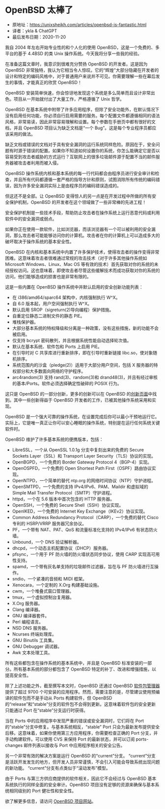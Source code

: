 # OpenBSD 太棒了

- 原地址：<https://unixsheikh.com/articles/openbsd-is-fantastic.html>
- 译者：ykla & ChatGPT
- 最后发布日期：2020-11-20

我自 2004 年左右开始专业性的和个人化的使用 OpenBSD，这是一个免费的、多平台的基于 4.4BSD 的类 Unix 操作系统。今天我将分享一些我的经验。

在准备这篇文章时，我意识到很难充分赞扬 OpenBSD 的开发者。这是因为 OpenBSD 非常独特，我认为它相当令人惊叹。它的“辉煌”大部分隐藏在开发者的设计和特定的编码风格中，对于普通用户来说并不可见。你需要理解一些在幕后发生的事情，才能真正的欣赏 OpenBSD！

OpenBSD 安装简单快速，你会惊讶地发现这个系统是多么简单而且设计非常出色。项目从一开始就付出了大量工作，严格遵循了 Unix 哲学。

OpenBSD 在基本系统中附带了许多应用程序，但除了安全功能外，在默认情况下没有启用任何功能，你必须自行启用需要的服务。每个配置文件都遵循相同的语法风格，非常易读，因此非常容易理解和设置。每个参数在手册页中都有很好的文档，并且 OpenBSD 项目认为缺乏文档是“一个 Bug”。这是每个专业程序员都应该采用的做法。

缺乏文档或错误的文档对于具有安全漏洞的运行系统同样危险。原因在于，安全问题有时源于错误的配置。如果你不知道如何设置你的系统，你怎么能确定它是否以容易受到攻击者威胁的方式运行？互联网上的很多垃圾邮件源于配置不当的邮件服务器被攻击者利用而被入侵。

OpenBSD 操作系统内核和基本系统的每一行代码都会由程序员进行安全审计和检查，并且所有代码都遵循一套严格的指导方针和原则，试图消除所有传统的编码错误，因为许多安全漏洞实际上是由程序员的编码错误造成的。

但这还不是全部。让 OpenBSD 变得惊人的另一点是在开发过程中所做的所有安全保护机制，OpenBSD 的开发者在这个领域做了一些非常棒的先进工程！

安全保护机制是一些技术手段，帮助防止攻击者在操作系统上运行恶意代码或利用软件中的安全漏洞或弱点。

如果你正在使用一款软件，比如浏览器，而该浏览器有一个可以被利用的安全漏洞，那么攻击者可能能够访问你的计算机。攻击者在你的计算机上可以造成多大的破坏取决于操作系统的基本安全性。

OpenBSD 在内核和基本系统中内置了许多保护技术，使得攻击者的操作变得非常困难。这意味着攻击者很难通过常规的攻击技术（对于许多其他操作系统如 Microsoft Windows、Linux、Mac OS 等有效的技术）首先获取对你的系统的未经授权访问。这也意味着，即使攻击者尽管这些缓解技术而成功获取对你的系统的访问，他们能够造成的损害也是非常有限的。

这是一些内置在 OpenBSD 操作系统中并默认启用的安全创新功能列表：

- 在 i386/amd64/sparc64 架构中，内核强制执行 W^X。
- 自 6.0 版本起，用户空间强制执行 W^X。
- 默认启用 SROP（sigreturn(2)导向编程）保护措施。
- 自重定位静态二进制文件的静态 PIE。
- 堆栈保护器。
- 大部分基本系统的特权降级和分离是一种政策，没有这些措施，新的功能不会被启用。
- 仅支持 bcrypt 密码散列，并且根据系统性能自动选择轮次值。
- 默认在基本系统、软件包和 Ports 上启用 PIE。
- 在引导时对 C 共享库进行重新排序，即在引导时重新链接 libc.so，使对象随机排序。
- 系统范围内的沙盒（pledge(2)）适用于大部分用户空间，包括 X 服务器的特权部分和大多数面向网络的守护程序。
- arc4random(3) 支持 rand(3)、random(3)和 drand48(3)，并且有经过审核的基本/Ports。软件必须选择确定性破碎的 POSIX 行为。

这只是 OpenBSD 的一部分创新，更多的创新可以在 OpenBSD 的[创新页面](https://www.openbsd.org/innovations.html)中找到。其中一些创新得益于 OpenBSD 开发者的工作，已被其他操作系统采用和实现。

OpenBSD 是一个强大可靠的操作系统，在设置完成后你可以最小干预地运行它。实际上，它是唯一真正让你可以安心睡眠的操作系统，特别是在运行任何系统关键软件时。

OpenBSD 维护了许多基本系统的便携版本，包括：

- LibreSSL，一个从 OpenSSL 1.0.1g 分支中复刻出来的免费的 Secure Sockets Layer（SSL）和 Transport Layer Security（TLS）协议的实现。
- OpenBGPD，一个免费的 Border Gateway Protocol 4（BGP-4）实现。
- OpenOSPFD，一个免费的 Open Shortest Path First（OSPF）路由协议实现。
- OpenNTPD，一个简单的替代 ntp.org 的网络时间协议（NTP）守护进程。
- OpenSMTPD，一个免费的支持 IPv4/IPv6、PAM、Maildir 和虚拟域的 Simple Mail Transfer Protocol（SMTP）守护进程。
- httpd，一个在 5.6 版本中首次包含的 HTTP 服务器。
- OpenSSH，一个免费的 Secure Shell（SSH）协议实现。
- OpenIKED，一个免费的 Internet Key Exchange（IKEv2）协议实现。
- Common Address Redundancy Protocol（CARP），一个免费的替代 Cisco 专利的 HSRP/VRRP 服务器冗余协议。
- PF，一个带有 NAT、PAT、QoS 和流量标准化支持的 IPv4/IPv6 有状态防火墙。
- Unbound，一个 DNS 验证解析器。
- dhcpd，一个动态主机配置协议（DHCP）服务器。
- pfsync，一个用于 PF 防火墙的防火墙状态同步协议，使用 CARP 实现高可用性支持。
- spamd，一个带有灰名单支持的垃圾邮件过滤器，旨在与 PF 防火墙进行互操作。
- sndio，一个紧凑的音频和 MIDI 框架。
- Xenocara，一个定制的 X.Org 构建基础设施。
- cwm，一个堆叠式窗口管理器。
- tmux，一个虚拟控制台复用器。
- X.Org 服务器。
- Clang 编译器。
- GNU 编译器套件。
- Perl 编程语言。
- NSD DNS 服务器。
- Ncurses 终端处理库。
- GNU Binutils 工具集。
- GNU Debugger 调试器。
- Awk 文本处理工具。

所有这些都包含在操作系统的基本系统中，并且是 OpenBSD 标准安装的一部分。所有基本系统的部分都包含了 OpenBSD 特定的补丁、改进和增强措施，以提高安全性。

除了上述功能之外，截至撰写本文时，OpenBSD 还通过 OpenBSD [软件包管理器](https://www.openbsd.org/faq/faq15.html)提供了超过 9700 个可安装的应用程序。然而，需要注意的是，尽管建议使用预编译的软件包而不是手动从 Ports 构建软件，但 OpenBSD 的“release”和“stable”分支的软件包不会得到更新。这意味着软件包的安全更新只能通过 Port 在“stable”分支运行时获得。

当在 Ports 中的应用程序中发现严重的错误或安全漏洞时，它们将在 Port 的“stable”分支中修复。与基本系统相反，“stable” Port 只会为最新发布提供安全后移。这意味着，如果你使用第三方应用程序，你需要检查正确的 Port 分支，并手动构建软件。可以使用 CVS 来保持 Port 的最新状态，并可以订阅 ports-changes 邮件列表以接收与 Port 中应用程序相关的安全公告。

另一个非常有效的解决方案是运行 OpenBSD 的“current”分支。 “current”分支是活跃开发发生的地方，但开发人员非常谨慎，不会引入可能会导致系统出现问题的新功能。 “current”分支有点类似于“滚动发布”模型。

由于 Ports 与第三方供应商提供的软件相关，因此它不会经过与 OpenBSD 基本系统执行的同样全面的安全审计。OpenBSD 项目没有足够的资源来确保与基本系统相同级别的 Port 健壮性和安全性。

欲了解更多信息，请访问 [OpenBSD 项目网站](https://www.openbsd.org/)。
